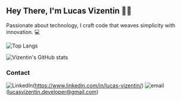 
## Hey There, I'm Lucas Vizentin 👋🏼

Passionate about technology, I craft code that weaves simplicity with innovation. 💻

![Top Langs](https://github-readme-stats.vercel.app/api/top-langs/?username=VizentiN&hide_progress=true)

![Vizentin's GitHub stats](https://github-readme-stats.vercel.app/api?username=VizentiN&show_icons=true&theme=dracula)


### Contact

![LinkedIn](https://img.shields.io/badge/LinkedIn-0077B5?style=for-the-badge&logo=linkedin&logoColor=white)(https://www.linkedin.com/in/lucas-vizentin/)
![email](https://img.shields.io/badge/Gmail-D14836?style=for-the-badge&logo=gmail&logoColor=white)(lucasvizentin.developer@gmail.com)

